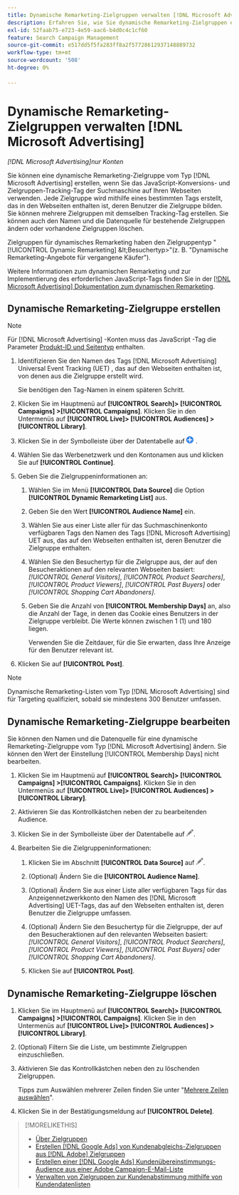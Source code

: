 ```yaml
---
title: Dynamische Remarketing-Zielgruppen verwalten [!DNL Microsoft Advertising]
description: Erfahren Sie, wie Sie dynamische Remarketing-Zielgruppen erstellen und verwalten. [!DNL Microsoft Advertising]
exl-id: 52faab75-e723-4e59-aac6-b4d0c4c1cf60
feature: Search Campaign Management
source-git-commit: e517dd5f5fa283ff8a2f57728612937148889732
workflow-type: tm+mt
source-wordcount: '508'
ht-degree: 0%

---
```


# Dynamische Remarketing-Zielgruppen verwalten [!DNL Microsoft Advertising]

*[!DNL Microsoft Advertising]nur Konten*

Sie können eine dynamische Remarketing-Zielgruppe vom Typ [!DNL Microsoft Advertising] erstellen, wenn Sie das JavaScript-Konversions- und Zielgruppen-Tracking-Tag der Suchmaschine auf Ihren Webseiten verwenden. Jede Zielgruppe wird mithilfe eines bestimmten Tags erstellt, das in den Webseiten enthalten ist, deren Benutzer die Zielgruppe bilden. Sie können mehrere Zielgruppen mit demselben Tracking-Tag erstellen. Sie können auch den Namen und die Datenquelle für bestehende Zielgruppen ändern oder vorhandene Zielgruppen löschen.

Zielgruppen für dynamisches Remarketing haben den Zielgruppentyp &quot;[!UICONTROL Dynamic Remarketing] \&lt;Besuchertyp\>&quot;(z. B. &quot;Dynamische Remarketing-Angebote für vergangene Käufer&quot;).

Weitere Informationen zum dynamischen Remarketing und zur Implementierung des erforderlichen JavaScript-Tags finden Sie in der [[!DNL Microsoft Advertising] Dokumentation zum dynamischen Remarketing](https://help.ads.microsoft.com/#apex/ads/en/56910).

## Dynamische Remarketing-Zielgruppe erstellen

>[!NOTE]
>
>Für [!DNL Microsoft Advertising] -Konten muss das JavaScript -Tag die Parameter [Produkt-ID und Seitentyp](https://help.ads.microsoft.com/#apex/ads/en/56910/1/#exp85) enthalten.

1. Identifizieren Sie den Namen des Tags [!DNL Microsoft Advertising] Universal Event Tracking (UET) , das auf den Webseiten enthalten ist, von denen aus die Zielgruppe erstellt wird.

   Sie benötigen den Tag-Namen in einem späteren Schritt.

1. Klicken Sie im Hauptmenü auf **[!UICONTROL Search]> [!UICONTROL Campaigns] >[!UICONTROL Campaigns]**. Klicken Sie in den Untermenüs auf **[!UICONTROL Live]> [!UICONTROL Audiences] >[!UICONTROL Library]**.

1. Klicken Sie in der Symbolleiste über der Datentabelle auf ![Erstellen](/help/search-social-commerce/assets/add.png "Erstellen") .

1. Wählen Sie das Werbenetzwerk und den Kontonamen aus und klicken Sie auf **[!UICONTROL Continue]**.

1. Geben Sie die Zielgruppeninformationen an:

   1. Wählen Sie im Menü **[!UICONTROL Data Source]** die Option **[!UICONTROL Dynamic Remarketing List]** aus.

   1. Geben Sie den Wert **[!UICONTROL Audience Name]** ein.

   1. Wählen Sie aus einer Liste aller für das Suchmaschinenkonto verfügbaren Tags den Namen des Tags [!DNL Microsoft Advertising] UET aus, das auf den Webseiten enthalten ist, deren Benutzer die Zielgruppe enthalten.

   1. Wählen Sie den Besuchertyp für die Zielgruppe aus, der auf den Besucheraktionen auf den relevanten Webseiten basiert: *[!UICONTROL General Visitors]*, *[!UICONTROL Product Searchers]*, *[!UICONTROL Product Viewers]*, *[!UICONTROL Past Buyers]* oder *[!UICONTROL Shopping Cart Abandoners]*.

   1. Geben Sie die Anzahl von **[!UICONTROL Membership Days]** an, also die Anzahl der Tage, in denen das Cookie eines Benutzers in der Zielgruppe verbleibt. Die Werte können zwischen 1 (1) und 180 liegen.

      Verwenden Sie die Zeitdauer, für die Sie erwarten, dass Ihre Anzeige für den Benutzer relevant ist.

1. Klicken Sie auf **[!UICONTROL Post]**.

>[!NOTE]
>
>Dynamische Remarketing-Listen vom Typ [!DNL Microsoft Advertising] sind für Targeting qualifiziert, sobald sie mindestens 300 Benutzer umfassen.

## Dynamische Remarketing-Zielgruppe bearbeiten

Sie können den Namen und die Datenquelle für eine dynamische Remarketing-Zielgruppe vom Typ [!DNL Microsoft Advertising] ändern. Sie können den Wert der Einstellung [!UICONTROL Membership Days] nicht bearbeiten.

1. Klicken Sie im Hauptmenü auf **[!UICONTROL Search]> [!UICONTROL Campaigns] >[!UICONTROL Campaigns]**. Klicken Sie in den Untermenüs auf **[!UICONTROL Live]> [!UICONTROL Audiences] >[!UICONTROL Library]**.

1. Aktivieren Sie das Kontrollkästchen neben der zu bearbeitenden Audience.

1. Klicken Sie in der Symbolleiste über der Datentabelle auf ![Bearbeiten](/help/search-social-commerce/assets/edit.png "Bearbeiten").

1. Bearbeiten Sie die Zielgruppeninformationen:

   1. Klicken Sie im Abschnitt **[!UICONTROL Data Source]** auf ![Bearbeiten](/help/search-social-commerce/assets/edit.png "Bearbeiten").

   1. (Optional) Ändern Sie die **[!UICONTROL Audience Name]**.

   1. (Optional) Ändern Sie aus einer Liste aller verfügbaren Tags für das Anzeigennetzwerkkonto den Namen des [!DNL Microsoft Advertising] UET-Tags, das auf den Webseiten enthalten ist, deren Benutzer die Zielgruppe umfassen.

   1. (Optional) Ändern Sie den Besuchertyp für die Zielgruppe, der auf den Besucheraktionen auf den relevanten Webseiten basiert: *[!UICONTROL General Visitors]*, *[!UICONTROL Product Searchers]*, *[!UICONTROL Product Viewers]*, *[!UICONTROL Past Buyers]* oder *[!UICONTROL Shopping Cart Abandoners]*.

   1. Klicken Sie auf **[!UICONTROL Post]**.

## Dynamische Remarketing-Zielgruppe löschen

1. Klicken Sie im Hauptmenü auf **[!UICONTROL Search]> [!UICONTROL Campaigns] >[!UICONTROL Campaigns]**. Klicken Sie in den Untermenüs auf **[!UICONTROL Live]> [!UICONTROL Audiences] >[!UICONTROL Library]**.

1. (Optional) Filtern Sie die Liste, um bestimmte Zielgruppen einzuschließen.

1. Aktivieren Sie das Kontrollkästchen neben den zu löschenden Zielgruppen.

   Tipps zum Auswählen mehrerer Zeilen finden Sie unter &quot;[Mehrere Zeilen auswählen](/help/search-social-commerce/common-tasks/navigation-editing-selection/multiple-rows-select.md)&quot;.

1. Klicken Sie in der Bestätigungsmeldung auf **[!UICONTROL Delete]**.

>[!MORELIKETHIS]
>
>* [Über Zielgruppen](audience-about.md)
>* [Erstellen [!DNL Google Ads] von Kundenabgleichs-Zielgruppen aus  [!DNL Adobe] Zielgruppen](google-audience-from-adobe-audience.md)
>* [Erstellen einer [!DNL Google Ads] Kundenübereinstimmungs-Audience aus einer Adobe Campaign-E-Mail-Liste](google-audience-from-campaign-email-list.md)
>* [Verwalten von Zielgruppen zur Kundenabstimmung mithilfe von Kundendatenlisten](audience-from-customer-data-list.md)
